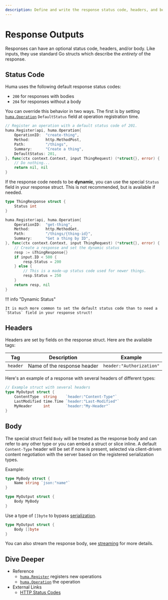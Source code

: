```yaml
---
description: Define and write the response status code, headers, and body.
---
```


# Response Outputs

Responses can have an optional status code, headers, and/or body. Like inputs, they use standard Go structs which describe the _entirety_ of the response.

## Status Code

Huma uses the following default response status codes:

-   `200` for responses with bodies
-   `204` for responses without a body

You can override this behavior in two ways. The first is by setting [`huma.Operation`](https://pkg.go.dev/github.com/danielgtaylor/huma/v2#Operation) `DefaultStatus` field at operation registration time.

```go title="code.go"
// Register an operation with a default status code of 201.
huma.Register(api, huma.Operation{
	OperationID:  "create-thing",
	Method:       http.MethodPost,
	Path:         "/things",
	Summary:      "Create a thing",
	DefaultStatus: 201,
}, func(ctx context.Context, input ThingRequest) (*struct{}, error) {
	// Do nothing...
	return nil, nil
}
```

If the response code needs to be **dynamic**, you can use the special `Status` field in your response struct. This is not recommended, but is available if needed.

```go title="code.go"
type ThingResponse struct {
	Status int
}

huma.Register(api, huma.Operation{
	OperationID:  "get-thing",
	Method:       http.MethodGet,
	Path:         "/things/{thing-id}",
	Summary:      "Get a thing by ID",
}, func(ctx context.Context, input ThingRequest) (*struct{}, error) {
	// Create a response and set the dynamic status
	resp := &ThingResponse{}
	if input.ID < 500 {
		resp.Status = 200
	} else {
		// This is a made-up status code used for newer things.
		resp.Status = 250
	}
	return resp, nil
}
```

!!! info "Dynamic Status"

    It is much more common to set the default status code than to need a `Status` field in your response struct!

## Headers

Headers are set by fields on the response struct. Here are the available tags:

| Tag      | Description                 | Example                  |
| -------- | --------------------------- | ------------------------ |
| `header` | Name of the response header | `header:"Authorization"` |

Here's an example of a response with several headers of different types:

```go title="code.go"
// Example struct with several headers
type MyOutput struct {
	ContentType  string    `header:"Content-Type"`
	LastModified time.Time `header:"Last-Modified"`
	MyHeader     int       `header:"My-Header"`
}
```

## Body

The special struct field `Body` will be treated as the response body and can refer to any other type or you can embed a struct or slice inline. A default `Content-Type` header will be set if none is present, selected via client-driven content negotiation with the server based on the registered serialization types.

Example:

```go title="code.go" hl_lines="6"
type MyBody struct {
	Name string `json:"name"`
}

type MyOutput struct {
	Body MyBody
}
```

Use a type of `[]byte` to bypass [serialization](./response-serialization.md).

```go title="code.go"
type MyOutput struct {
	Body []byte
}
```

You can also stream the response body, see [streaming](./response-streaming.md) for more details.

## Dive Deeper

-   Reference
    -   [`huma.Register`](https://pkg.go.dev/github.com/danielgtaylor/huma/v2#Register) registers new operations
    -   [`huma.Operation`](https://pkg.go.dev/github.com/danielgtaylor/huma/v2#Operation) the operation
-   External Links
    -   [HTTP Status Codes](https://developer.mozilla.org/en-US/docs/Web/HTTP/Status)
